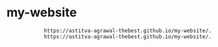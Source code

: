 # my-website


                https://astitva-agrawal-thebest.github.io/my-website/.
                https://astitva-agrawal-thebest.github.io/my-website/.
